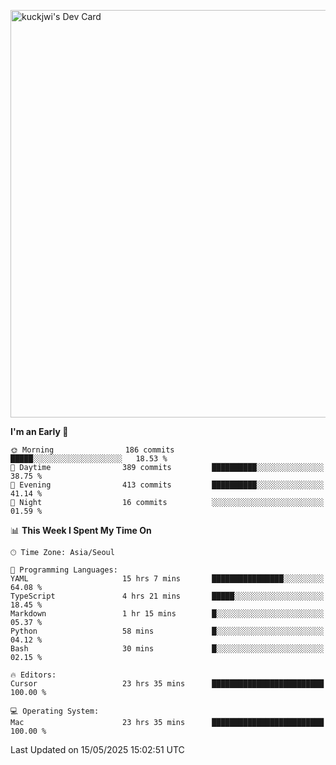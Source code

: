 <a href="https://app.daily.dev/kuckhwancho"><img src="https://api.daily.dev/devcards/v2/efef39c8028947428b3c0b486b9cd9b6.png?r=iz2&type=wide" width="652" alt="kuckjwi's Dev Card"/></a>

<!--START_SECTION:waka-->
**I'm an Early 🐤** 

```text
🌞 Morning                186 commits         █████░░░░░░░░░░░░░░░░░░░░   18.53 % 
🌆 Daytime                389 commits         ██████████░░░░░░░░░░░░░░░   38.75 % 
🌃 Evening                413 commits         ██████████░░░░░░░░░░░░░░░   41.14 % 
🌙 Night                  16 commits          ░░░░░░░░░░░░░░░░░░░░░░░░░   01.59 % 
```


📊 **This Week I Spent My Time On** 

```text
🕑︎ Time Zone: Asia/Seoul

💬 Programming Languages: 
YAML                     15 hrs 7 mins       ████████████████░░░░░░░░░   64.08 % 
TypeScript               4 hrs 21 mins       █████░░░░░░░░░░░░░░░░░░░░   18.45 % 
Markdown                 1 hr 15 mins        █░░░░░░░░░░░░░░░░░░░░░░░░   05.37 % 
Python                   58 mins             █░░░░░░░░░░░░░░░░░░░░░░░░   04.12 % 
Bash                     30 mins             █░░░░░░░░░░░░░░░░░░░░░░░░   02.15 % 

🔥 Editors: 
Cursor                   23 hrs 35 mins      █████████████████████████   100.00 % 

💻 Operating System: 
Mac                      23 hrs 35 mins      █████████████████████████   100.00 % 
```


 Last Updated on 15/05/2025 15:02:51 UTC
<!--END_SECTION:waka-->
